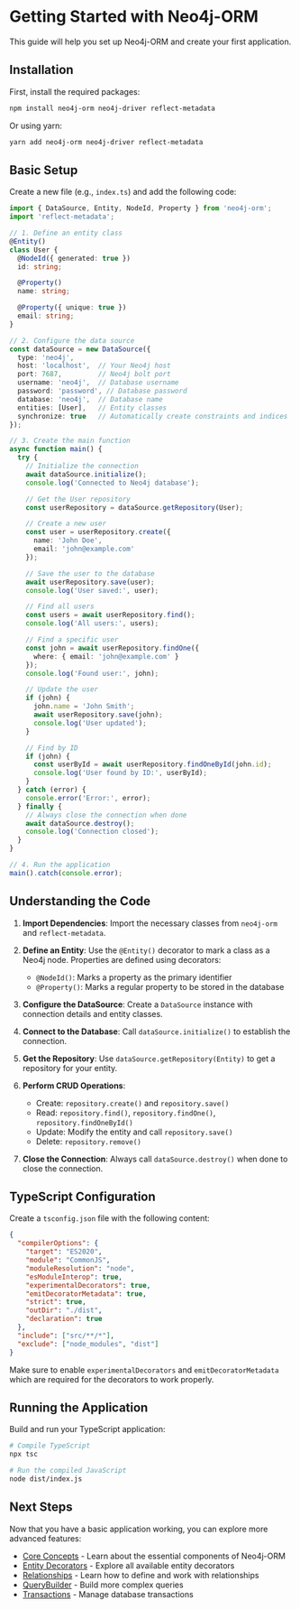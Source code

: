 # Getting Started with Neo4j-ORM

This guide will help you set up Neo4j-ORM and create your first application.

## Installation

First, install the required packages:

```bash
npm install neo4j-orm neo4j-driver reflect-metadata
```

Or using yarn:

```bash
yarn add neo4j-orm neo4j-driver reflect-metadata
```

## Basic Setup

Create a new file (e.g., `index.ts`) and add the following code:

```typescript
import { DataSource, Entity, NodeId, Property } from 'neo4j-orm';
import 'reflect-metadata';

// 1. Define an entity class
@Entity()
class User {
  @NodeId({ generated: true })
  id: string;

  @Property()
  name: string;

  @Property({ unique: true })
  email: string;
}

// 2. Configure the data source
const dataSource = new DataSource({
  type: 'neo4j',
  host: 'localhost',  // Your Neo4j host
  port: 7687,         // Neo4j bolt port
  username: 'neo4j',  // Database username
  password: 'password', // Database password
  database: 'neo4j',  // Database name
  entities: [User],   // Entity classes
  synchronize: true   // Automatically create constraints and indices
});

// 3. Create the main function
async function main() {
  try {
    // Initialize the connection
    await dataSource.initialize();
    console.log('Connected to Neo4j database');

    // Get the User repository
    const userRepository = dataSource.getRepository(User);

    // Create a new user
    const user = userRepository.create({
      name: 'John Doe',
      email: 'john@example.com'
    });

    // Save the user to the database
    await userRepository.save(user);
    console.log('User saved:', user);

    // Find all users
    const users = await userRepository.find();
    console.log('All users:', users);

    // Find a specific user
    const john = await userRepository.findOne({
      where: { email: 'john@example.com' }
    });
    console.log('Found user:', john);

    // Update the user
    if (john) {
      john.name = 'John Smith';
      await userRepository.save(john);
      console.log('User updated');
    }

    // Find by ID
    if (john) {
      const userById = await userRepository.findOneById(john.id);
      console.log('User found by ID:', userById);
    }
  } catch (error) {
    console.error('Error:', error);
  } finally {
    // Always close the connection when done
    await dataSource.destroy();
    console.log('Connection closed');
  }
}

// 4. Run the application
main().catch(console.error);
```

## Understanding the Code

1. **Import Dependencies**: Import the necessary classes from `neo4j-orm` and `reflect-metadata`.

2. **Define an Entity**: Use the `@Entity()` decorator to mark a class as a Neo4j node. Properties are defined using decorators:
   - `@NodeId()`: Marks a property as the primary identifier
   - `@Property()`: Marks a regular property to be stored in the database

3. **Configure the DataSource**: Create a `DataSource` instance with connection details and entity classes.

4. **Connect to the Database**: Call `dataSource.initialize()` to establish the connection.

5. **Get the Repository**: Use `dataSource.getRepository(Entity)` to get a repository for your entity.

6. **Perform CRUD Operations**:
   - Create: `repository.create()` and `repository.save()`
   - Read: `repository.find()`, `repository.findOne()`, `repository.findOneById()`
   - Update: Modify the entity and call `repository.save()`
   - Delete: `repository.remove()`

7. **Close the Connection**: Always call `dataSource.destroy()` when done to close the connection.

## TypeScript Configuration

Create a `tsconfig.json` file with the following content:

```json
{
  "compilerOptions": {
    "target": "ES2020",
    "module": "CommonJS",
    "moduleResolution": "node",
    "esModuleInterop": true,
    "experimentalDecorators": true,
    "emitDecoratorMetadata": true,
    "strict": true,
    "outDir": "./dist",
    "declaration": true
  },
  "include": ["src/**/*"],
  "exclude": ["node_modules", "dist"]
}
```

Make sure to enable `experimentalDecorators` and `emitDecoratorMetadata` which are required for the decorators to work properly.

## Running the Application

Build and run your TypeScript application:

```bash
# Compile TypeScript
npx tsc

# Run the compiled JavaScript
node dist/index.js
```

## Next Steps

Now that you have a basic application working, you can explore more advanced features:

- [Core Concepts](./core-concepts.md) - Learn about the essential components of Neo4j-ORM
- [Entity Decorators](./api-reference/entity-decorators.md) - Explore all available entity decorators
- [Relationships](./examples/relationships.md) - Learn how to define and work with relationships
- [QueryBuilder](./api-reference/query-builder.md) - Build more complex queries
- [Transactions](./examples/transactions.md) - Manage database transactions
